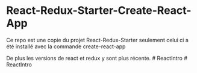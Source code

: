 # React-Redux-Starter-Create-React-App

Ce repo est une copie du projet  React-Redux-Starter seulement celui ci a été installé avec la commande create-react-app

De plus les versions de react et redux y sont plus récente.
#   R e a c t I n t r o  
 #   R e a c t I n t r o  
 